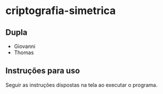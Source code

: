 # criptografia-simetrica

## Dupla
  * Giovanni
  * Thomas

## Instruções para uso

  Seguir as instruções dispostas na tela ao executar o programa.
